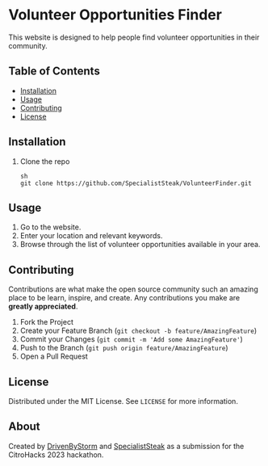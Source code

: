 # Volunteer Opportunities Finder

This website is designed to help people find volunteer opportunities in their community. 

## Table of Contents

- [Installation](#installation)
- [Usage](#usage)
- [Contributing](#contributing)
- [License](#license)

## Installation

1. Clone the repo
   ```
   sh
   git clone https://github.com/SpecialistSteak/VolunteerFinder.git
   ```

## Usage

1. Go to the website.
2. Enter your location and relevant keywords.
3. Browse through the list of volunteer opportunities available in your area.

## Contributing

Contributions are what make the open source community such an amazing place to be learn, inspire, and create. Any contributions you make are **greatly appreciated**.

1. Fork the Project
2. Create your Feature Branch (`git checkout -b feature/AmazingFeature`)
3. Commit your Changes (`git commit -m 'Add some AmazingFeature'`)
4. Push to the Branch (`git push origin feature/AmazingFeature`)
5. Open a Pull Request

## License

Distributed under the MIT License. See `LICENSE` for more information.

## About

Created by [DrivenByStorm](https://github.com/DrivenByStorm) and [SpecialistSteak](https://github.com/SpecialistSteak) as a submission for the CitroHacks 2023 hackathon.
